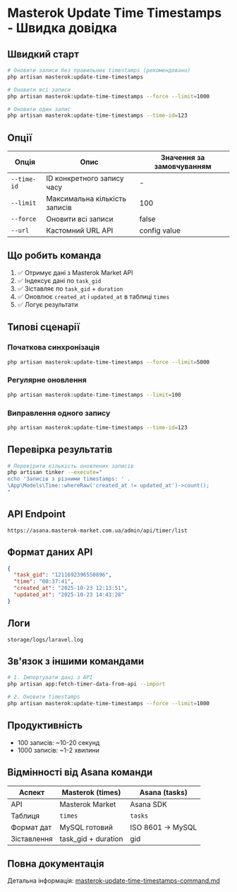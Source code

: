 # Masterok Update Time Timestamps - Швидка довідка

## Швидкий старт

```bash
# Оновити записи без правильних timestamps (рекомендовано)
php artisan masterok:update-time-timestamps

# Оновити всі записи
php artisan masterok:update-time-timestamps --force --limit=1000

# Оновити один запис
php artisan masterok:update-time-timestamps --time-id=123
```

## Опції

| Опція | Опис | Значення за замовчуванням |
|-------|------|---------------------------|
| `--time-id` | ID конкретного запису часу | - |
| `--limit` | Максимальна кількість записів | 100 |
| `--force` | Оновити всі записи | false |
| `--url` | Кастомний URL API | config value |

## Що робить команда

1. ✅ Отримує дані з Masterok Market API
2. ✅ Індексує дані по `task_gid`
3. ✅ Зіставляє по `task_gid` + `duration`
4. ✅ Оновлює `created_at` і `updated_at` в таблиці `times`
5. ✅ Логує результати

## Типові сценарії

### Початкова синхронізація

```bash
php artisan masterok:update-time-timestamps --force --limit=5000
```

### Регулярне оновлення

```bash
php artisan masterok:update-time-timestamps --limit=100
```

### Виправлення одного запису

```bash
php artisan masterok:update-time-timestamps --time-id=123
```

## Перевірка результатів

```bash
# Перевірити кількість оновлених записів
php artisan tinker --execute="
echo 'Записів з різними timestamps: ' . 
\App\Models\Time::whereRaw('created_at != updated_at')->count();
"
```

## API Endpoint

```
https://asana.masterok-market.com.ua/admin/api/timer/list
```

## Формат даних API

```json
{
  "task_gid": "1211692396550896",
  "time": "00:37:41",
  "created_at": "2025-10-23 12:13:51",
  "updated_at": "2025-10-23 14:43:28"
}
```

## Логи

```
storage/logs/laravel.log
```

## Зв'язок з іншими командами

```bash
# 1. Імпортувати дані з API
php artisan app:fetch-timer-data-from-api --import

# 2. Оновити timestamps
php artisan masterok:update-time-timestamps --force --limit=1000
```

## Продуктивність

- 100 записів: ~10-20 секунд
- 1000 записів: ~1-2 хвилини

## Відмінності від Asana команди

| Аспект | Masterok (times) | Asana (tasks) |
|--------|------------------|---------------|
| API | Masterok Market | Asana SDK |
| Таблиця | `times` | `tasks` |
| Формат дат | MySQL готовий | ISO 8601 → MySQL |
| Зіставлення | task_gid + duration | gid |

## Повна документація

Детальна інформація: [masterok-update-time-timestamps-command.md](./masterok-update-time-timestamps-command.md)

